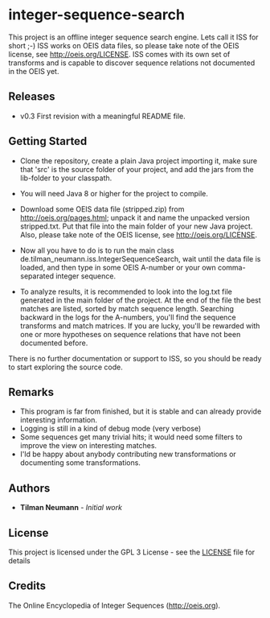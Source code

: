# integer-sequence-search

This project is an offline integer sequence search engine. Lets call it ISS for short ;-)
ISS works on OEIS data files, so please take note of the OEIS license, see http://oeis.org/LICENSE.
ISS comes with its own set of transforms and is capable to discover sequence relations not documented in the OEIS yet.


## Releases

* v0.3 First revision with a meaningful README file.


## Getting Started

* Clone the repository, create a plain Java project importing it, make sure that 'src' is the source folder of your project, and add the jars from the lib-folder to your classpath. 

* You will need Java 8 or higher for the project to compile.

* Download some OEIS data file (stripped.zip) from http://oeis.org/pages.html; unpack it and name the unpacked version stripped.txt.
Put that file into the main folder of your new Java project. Also, please take note of the OEIS license, see http://oeis.org/LICENSE.

* Now all you have to do is to run the main class de.tilman_neumann.iss.IntegerSequenceSearch, wait until the data file is loaded,
and then type in some OEIS A-number or your own comma-separated integer sequence.

* To analyze results, it is recommended to look into the log.txt file generated in the main folder of the project.
At the end of the file the best matches are listed, sorted by match sequence length. 
Searching backward in the logs for the A-numbers, you'll find the sequence transforms
and match matrices. If you are lucky, you'll be rewarded with one or more hypotheses on sequence relations
that have not been documented before.

There is no further documentation or support to ISS, so you should be ready to start exploring the source code.


## Remarks

* This program is far from finished, but it is stable and can already provide interesting information.
* Logging is still in a kind of debug mode (very verbose)
* Some sequences get many trivial hits; it would need some filters to improve the view on interesting matches.
* I'ld be happy about anybody contributing new transformations or documenting some transformations.


## Authors

* **Tilman Neumann** - *Initial work*


## License

This project is licensed under the GPL 3 License - see the [LICENSE](LICENSE) file for details


## Credits

The Online Encyclopedia of Integer Sequences (http://oeis.org).

